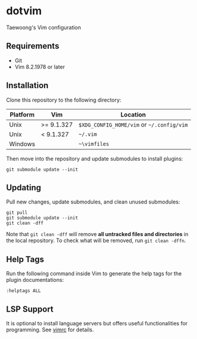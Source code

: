 # dotvim

Taewoong's Vim configuration

## Requirements

- Git
- Vim 8.2.1978 or later

## Installation

Clone this repository to the following directory:

| Platform | Vim        | Location                                  |
| -------- | ---------- | ----------------------------------------- |
| Unix     | >= 9.1.327 | `$XDG_CONFIG_HOME/vim` or `~/.config/vim` |
| Unix     | < 9.1.327  | `~/.vim`                                  |
| Windows  |            | `~\vimfiles`                              |

Then move into the repository and update submodules to install plugins:

    git submodule update --init

## Updating

Pull new changes, update submodules, and clean unused submodules:

    git pull
    git submodule update --init
    git clean -dff

Note that `git clean -dff` will remove **all untracked files and directories**
in the local repository. To check what will be removed, run `git clean -dffn`.

## Help Tags

Run the following command inside Vim to generate the help tags for the plugin
documentations:

    :helptags ALL

## LSP Support

It is optional to install language servers but offers useful functionalities
for programming. See [vimrc](vimrc) for details.
